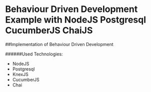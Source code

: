 # Behaviour Driven Development Example with NodeJS Postgresql CucumberJS ChaiJS

##Implementation of Behaviour Driven Development

######Used Technologies:

- NodeJS
- Postgresql
- KnexJS
- CucumberJS
- Chai




 
